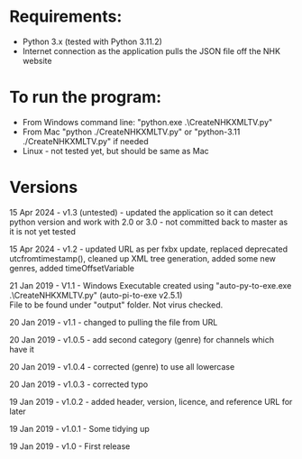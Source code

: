 # Requirements:
 - Python 3.x (tested with Python 3.11.2)
 - Internet connection as the application pulls the JSON file off the NHK website

# To run the program:
- From Windows command line: "python.exe .\CreateNHKXMLTV.py"
- From Mac "python ./CreateNHKXMLTV.py" or "python-3.11 ./CreateNHKXMLTV.py" if needed
- Linux - not tested yet, but should be same as Mac

# Versions
15 Apr 2024 - v1.3 (untested) - updated the application so it can detect python version and work with 2.0 or 3.0 - not committed back to master as it is not yet tested

15 Apr 2024 - v1.2 - updated URL as per fxbx update, replaced deprecated utcfromtimestamp(), cleaned up XML tree generation, added some new genres, added timeOffsetVariable

21 Jan 2019 - V1.1 - Windows Executable created using "auto-py-to-exe.exe .\CreateNHKXMLTV.py" (auto-pi-to-exe v2.5.1)\
File to be found under "output" folder. Not virus checked.

20 Jan 2019 - v1.1 - changed to pulling the file from URL

20 Jan 2019 - v1.0.5 - add second category (genre) for channels which have it

20 Jan 2019 - v1.0.4 - corrected <category> (genre) to use all lowercase

20 Jan 2019 - v1.0.3 - corrected <Icon> typo

19 Jan 2019 - v1.0.2 - added header, version, licence, and reference URL for later

19 Jan 2019 - v1.0.1 - Some tidying up

19 Jan 2019 - v1.0 - First release
